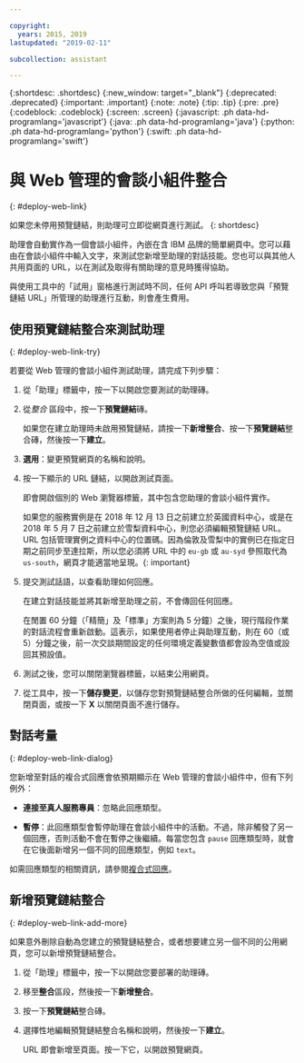```yaml
---

copyright:
  years: 2015, 2019
lastupdated: "2019-02-11"

subcollection: assistant

---
```


{:shortdesc: .shortdesc}
{:new_window: target="_blank"}
{:deprecated: .deprecated}
{:important: .important}
{:note: .note}
{:tip: .tip}
{:pre: .pre}
{:codeblock: .codeblock}
{:screen: .screen}
{:javascript: .ph data-hd-programlang='javascript'}
{:java: .ph data-hd-programlang='java'}
{:python: .ph data-hd-programlang='python'}
{:swift: .ph data-hd-programlang='swift'}

# 與 Web 管理的會談小組件整合
{: #deploy-web-link}

如果您未停用預覽鏈結，則助理可立即從網頁進行測試。
{: shortdesc}

助理會自動實作為一個會談小組件，內嵌在含 IBM 品牌的簡單網頁中。您可以藉由在會談小組件中輸入文字，來測試您新增至助理的對話技能。您也可以與其他人共用頁面的 URL，以在測試及取得有關助理的意見時獲得協助。

與使用工具中的「試用」窗格進行測試時不同，任何 API 呼叫若導致您與「預覽鏈結 URL」所管理的助理進行互動，則會產生費用。

## 使用預覽鏈結整合來測試助理
{: #deploy-web-link-try}

若要從 Web 管理的會談小組件測試助理，請完成下列步驟：

1.  從「助理」標籤中，按一下以開啟您要測試的助理磚。

1.  從*整合* 區段中，按一下**預覽鏈結**磚。

    如果您在建立助理時未啟用預覽鏈結，請按一下**新增整合**、按一下**預覽鏈結**整合磚，然後按一下**建立**。

1.  **選用**：變更預覽網頁的名稱和說明。

1.  按一下顯示的 URL 鏈結，以開啟測試頁面。

    即會開啟個別的 Web 瀏覽器標籤，其中包含您助理的會談小組件實作。

    如果您的服務實例是在 2018 年 12 月 13 日之前建立於英國資料中心，或是在 2018 年 5 月 7 日之前建立於雪梨資料中心，則您必須編輯預覽鏈結 URL。URL 包括管理實例之資料中心的位置碼。因為倫敦及雪梨中的實例已在指定日期之前同步至達拉斯，所以您必須將 URL 中的 `eu-gb` 或 `au-syd` 參照取代為 `us-south`，網頁才能適當地呈現。{: important}

1.  提交測試話語，以查看助理如何回應。

    在建立對話技能並將其新增至助理之前，不會傳回任何回應。

    在閒置 60 分鐘（「精簡」及「標準」方案則為 5 分鐘）之後，現行階段作業的對話流程會重新啟動。這表示，如果使用者停止與助理互動，則在 60（或 5）分鐘之後，前一次交談期間設定的任何環境定義變數值都會設為空值或設回其預設值。

1.  測試之後，您可以關閉瀏覽器標籤，以結束公用網頁。

1.  從工具中，按一下**儲存變更**，以儲存您對預覽鏈結整合所做的任何編輯，並關閉頁面，或按一下 **X** 以關閉頁面不進行儲存。

## 對話考量
{: #deploy-web-link-dialog}

您新增至對話的複合式回應會依預期顯示在 Web 管理的會談小組件中，但有下列例外：

- **連接至真人服務專員**：忽略此回應類型。

- **暫停**：此回應類型會暫停助理在會談小組件中的活動。不過，除非觸發了另一個回應，否則活動不會在暫停之後繼續。每當您包含 `pause` 回應類型時，就會在它後面新增另一個不同的回應類型，例如 `text`。

如需回應類型的相關資訊，請參閱[複合式回應](/docs/services/assistant?topic=assistant-dialog-overview#dialog-overview-multimedia)。

## 新增預覽鏈結整合
{: #deploy-web-link-add-more}

如果意外刪除自動為您建立的預覽鏈結整合，或者想要建立另一個不同的公用網頁，您可以新增預覽鏈結整合。

1.  從「助理」標籤中，按一下以開啟您要部署的助理磚。

1.  移至**整合**區段，然後按一下**新增整合**。

1.  按一下**預覽鏈結**整合磚。

1.  選擇性地編輯預覽鏈結整合名稱和說明，然後按一下**建立**。

    URL 即會新增至頁面。按一下它，以開啟預覽網頁。
